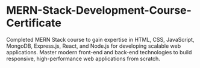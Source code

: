 # MERN-Stack-Development-Course-Certificate
Completed MERN Stack course to gain expertise in HTML, CSS, JavaScript, MongoDB, Express.js, React, and Node.js for developing scalable web applications. Master modern front-end and back-end technologies to build responsive, high-performance web applications from scratch.
